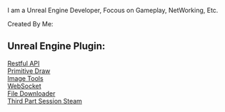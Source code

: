 I am a Unreal Engine Developer, Focous on Gameplay, NetWorking, Etc. 

Created By Me:   
## Unreal Engine Plugin:   
[Restful API](https://www.unrealengine.com/marketplace/en-US/product/restful-api-json-web-token-http)  
[Primitive Draw](https://www.unrealengine.com/marketplace/zh-CN/product/primitive-draw-line-geometry)     
[Image Tools](https://www.unrealengine.com/marketplace/zh-CN/product/image-tools)  
[WebSocket](https://www.unrealengine.com/marketplace/zh-CN/product/websocket)   
[File Downloader](https://www.unrealengine.com/marketplace/zh-CN/product/file-downloader)   
[Third Part Session Steam](https://www.unrealengine.com/marketplace/zh-CN/product/thirdpartsession)   
